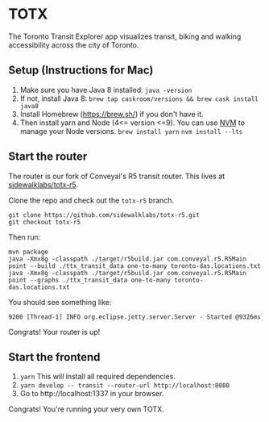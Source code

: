 # TOTX
The Toronto Transit Explorer app visualizes transit, biking and walking accessibility across the city of Toronto.

## Setup (Instructions for Mac)
1. Make sure you have Java 8 installed:
`java -version`
1. If not, install Java 8:
`brew tap caskroom/versions && brew cask install java8`
1. Install Homebrew (https://brew.sh/) if you don't have it.
1. Then install yarn and Node (4<= version <=9). You can use [NVM](https://github.com/creationix/nvm) to manage your Node versions.
`brew install yarn`
`nvm install --lts`

## Start the router
The router is our fork of Conveyal's R5 transit router. This lives at [sidewalklabs/totx-r5](https://github.com/sidewalklabs/totx-r5/tree/totx-r5).

Clone the repo and check out the `totx-r5` branch.
```
git clone https://github.com/sidewalklabs/totx-r5.git
git checkout totx-r5
```
Then run:
```
mvn package
java -Xmx8g -classpath ./target/r5build.jar com.conveyal.r5.R5Main point --build ./ttx_transit_data one-to-many toronto-das.locations.txt
java -Xmx8g -classpath ./target/r5build.jar com.conveyal.r5.R5Main point --graphs ./ttx_transit_data one-to-many toronto-das.locations.txt
```
You should see something like:
```
9200 [Thread-1] INFO org.eclipse.jetty.server.Server - Started @9326ms
```
Congrats! Your router is up!

## Start the frontend
1. `yarn`
This will install all required dependencies.
1. `yarn develop -- transit --router-url http://localhost:8080`
1. Go to http://localhost:1337 in your browser.

Congrats! You're running your very own TOTX.
